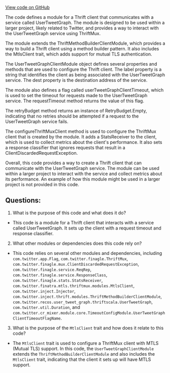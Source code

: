 [View code on GitHub](https://github.com/misbahsy/the-algorithm/cr-mixer/server/src/main/scala/com/twitter/cr_mixer/module/thrift_client/UserTweetGraphClientModule.scala)

The code defines a module for a Thrift client that communicates with a service called UserTweetGraph. The module is designed to be used within a larger project, likely related to Twitter, and provides a way to interact with the UserTweetGraph service using ThriftMux.

The module extends the ThriftMethodBuilderClientModule, which provides a way to build a Thrift client using a method builder pattern. It also includes the MtlsClient trait, which adds support for mutual TLS authentication.

The UserTweetGraphClientModule object defines several properties and methods that are used to configure the Thrift client. The label property is a string that identifies the client as being associated with the UserTweetGraph service. The dest property is the destination address of the service.

The module also defines a flag called userTweetGraphClientTimeout, which is used to set the timeout for requests made to the UserTweetGraph service. The requestTimeout method returns the value of this flag.

The retryBudget method returns an instance of RetryBudget.Empty, indicating that no retries should be attempted if a request to the UserTweetGraph service fails.

The configureThriftMuxClient method is used to configure the ThriftMux client that is created by the module. It adds a StatsReceiver to the client, which is used to collect metrics about the client's performance. It also sets a response classifier that ignores requests that result in a ClientDiscardedRequestException.

Overall, this code provides a way to create a Thrift client that can communicate with the UserTweetGraph service. The module can be used within a larger project to interact with the service and collect metrics about its performance. An example of how this module might be used in a larger project is not provided in this code.
## Questions: 
 1. What is the purpose of this code and what does it do?
- This code is a module for a Thrift client that interacts with a service called UserTweetGraph. It sets up the client with a request timeout and response classifier.

2. What other modules or dependencies does this code rely on?
- This code relies on several other modules and dependencies, including `com.twitter.app.Flag`, `com.twitter.finagle.ThriftMux`, `com.twitter.finagle.mux.ClientDiscardedRequestException`, `com.twitter.finagle.service.ReqRep`, `com.twitter.finagle.service.ResponseClass`, `com.twitter.finagle.stats.StatsReceiver`, `com.twitter.finatra.mtls.thriftmux.modules.MtlsClient`, `com.twitter.inject.Injector`, `com.twitter.inject.thrift.modules.ThriftMethodBuilderClientModule`, `com.twitter.recos.user_tweet_graph.thriftscala.UserTweetGraph`, `com.twitter.util.Duration`, and `com.twitter.cr_mixer.module.core.TimeoutConfigModule.UserTweetGraphClientTimeoutFlagName`.

3. What is the purpose of the `MtlsClient` trait and how does it relate to this code?
- The `MtlsClient` trait is used to configure a ThriftMux client with MTLS (Mutual TLS) support. In this code, the `UserTweetGraphClientModule` extends the `ThriftMethodBuilderClientModule` and also includes the `MtlsClient` trait, indicating that the client it sets up will have MTLS support.
